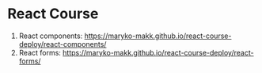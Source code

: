 # React Course

1. React components: https://maryko-makk.github.io/react-course-deploy/react-components/
2. React forms: https://maryko-makk.github.io/react-course-deploy/react-forms/
